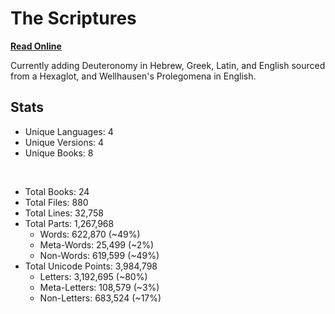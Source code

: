 # The Scriptures

**[Read Online](https://r-neal-kelly.github.io/the_scriptures/)**

Currently adding Deuteronomy in Hebrew, Greek, Latin, and English sourced from a Hexaglot, and Wellhausen's Prolegomena in English.

## Stats

- Unique Languages: 4
- Unique Versions: 4
- Unique Books: 8

<br>

- Total Books: 24
- Total Files: 880
- Total Lines: 32,758
- Total Parts: 1,267,968
    - Words: 622,870 (~49%)
    - Meta-Words: 25,499 (~2%)
    - Non-Words: 619,599 (~49%)
- Total Unicode Points: 3,984,798
    - Letters: 3,192,695 (~80%)
    - Meta-Letters: 108,579 (~3%)
    - Non-Letters: 683,524 (~17%)
